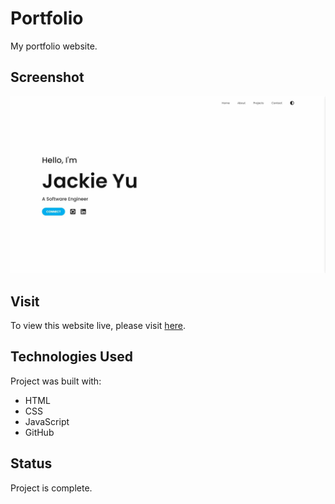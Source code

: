 # Portfolio
My portfolio website.

## Screenshot
![preview of landing page](./resources/images/portfolio.jpg)

## Visit
To view this website live, please visit [here](https://yuj94.github.io/portfolio/).

## Technologies Used
Project was built with:
- HTML
- CSS
- JavaScript
- GitHub

## Status
Project is complete.